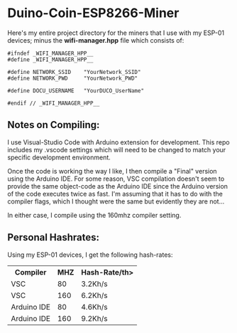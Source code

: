 # Duino-Coin-ESP8266-Miner

Here's my entire project directory for the miners that I use with my ESP-01 devices; minus the **wifi-manager.hpp** file which consists of: 

    #ifndef _WIFI_MANAGER_HPP__
    #define _WIFI_MANAGER_HPP__

    #define NETWORK_SSID    "YourNetwork_SSID"
    #define NETWORK_PWD     "YourNetwork_PWD"

    #define DOCU_USERNAME   "YourDUCO_UserName"

    #endif // _WIFI_MANAGER_HPP__

## Notes on Compiling:

I use Visual-Studio Code with Arduino extension for development. This repo includes my .vscode settings which will need to be changed to match your specific development environment.

Once the code is working the way I like, I then compile a "Final" version using the Arduino IDE. For some reason, VSC compilation doesn't seem to provide the same object-code as the Arduino IDE since the Arduino version of the code executes twice as fast. I'm assuming that it has to do with the compiler flags, which I thought were the same but evidently they are not...

In either case, I compile using the 160mhz compiler setting.

## Personal Hashrates:

Using my ESP-01 devices, I get the following hash-rates:

<table>
  <tr><th><b>Compiler</b></th><th><b>MHZ</b></th><th><b>Hash-Rate</b>/th></tr>
  <tr><td>VSC</td><td>80</td><td>3.2Kh/s</td></tr>
  <tr><td>VSC</td><td>160</td><td>6.2Kh/s</td></tr>
  <tr><td>Arduino IDE</td><td>80</td><td>4.6Kh/s</td></tr>
  <tr><td>Arduino IDE</td><td>160</td><td>9.2Kh/s</td></tr>
</table>
